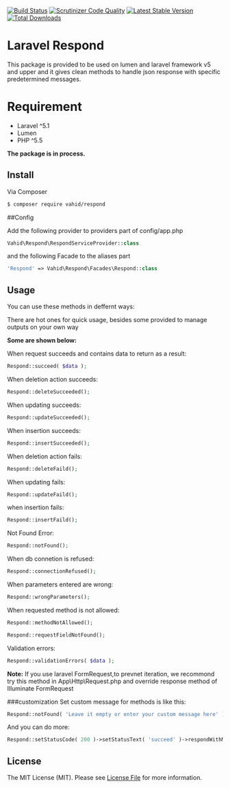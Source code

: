 [![Build Status](https://travis-ci.org/vahid-almasi/respond.svg?branch=master)](https://travis-ci.org/vahid-almasi/respond)
[![Scrutinizer Code Quality](https://scrutinizer-ci.com/g/vahid-almasi/respond/badges/quality-score.png?b=master)](https://scrutinizer-ci.com/g/vahid-almasi/respond/?branch=master)
[![Latest Stable Version](https://poser.pugx.org/vahid/respond/v/stable)](https://packagist.org/packages/vahid/respond)
[![Total Downloads](https://poser.pugx.org/vahid/respond/downloads)](https://packagist.org/packages/vahid/respond)

# Laravel Respond

This package is provided to be used on lumen and laravel framework v5 and upper and it gives clean methods to handle json response with specific predetermined messages.

# Requirement
* Laravel ^5.1
* Lumen
* PHP ^5.5

**The package is in process.**

## Install

Via Composer

``` bash
$ composer require vahid/respond
```

##Config

Add the following provider to providers part of config/app.php
``` php
Vahid\Respond\RespondServiceProvider::class
```

and the following Facade to the aliases part
``` php
'Respond' => Vahid\Respond\Facades\Respond::class
```

## Usage

You can use these methods in deffernt ways:

There are hot ones for quick usage, besides some provided to manage outputs on your own way

**Some are shown below:**


When request succeeds and contains data to return as a result:
``` php
Respond::succeed( $data );
```

When deletion action succeeds:
``` php
Respond::deleteSucceeded();
```

When updating succeeds:
``` php
Respond::updateSucceeded();
```

When insertion succeeds:
``` php
Respond::insertSucceeded();
```

When deletion action fails:
``` php
Respond::deleteFaild();
```

When updating fails:
``` php
Respond::updateFaild();
```

when insertion fails:
``` php
Respond::insertFaild();
```

Not Found Error:
``` php
Respond::notFound();
```

When db connetion is refused:
``` php
Respond::connectionRefused();
```

When parameters entered are wrong:
``` php
Respond::wrongParameters();
```

When requested method is not allowed:
``` php
Respond::methodNotAllowed();
```

``` php
Respond::requestFieldNotFound();
```

Validation errors:
``` php
Respond::validationErrors( $data );
```
**Note:** If you use laravel FormRequest,to prevnet iteration, we recommond try this method in App\Http\Request.php and override response method of Illuminate FormRequest

###customization
Set custom message for methods is like this:
``` php
Respond::notFound( 'Leave it empty or enter your custom message here' );
```

And you can do more:
``` php
Respond::setStatusCode( 200 )->setStatusText( 'succeed' )->respondWithMessage( 'Your custom message' );
```

## License

The MIT License (MIT). Please see [License File](LICENSE.md) for more information.
